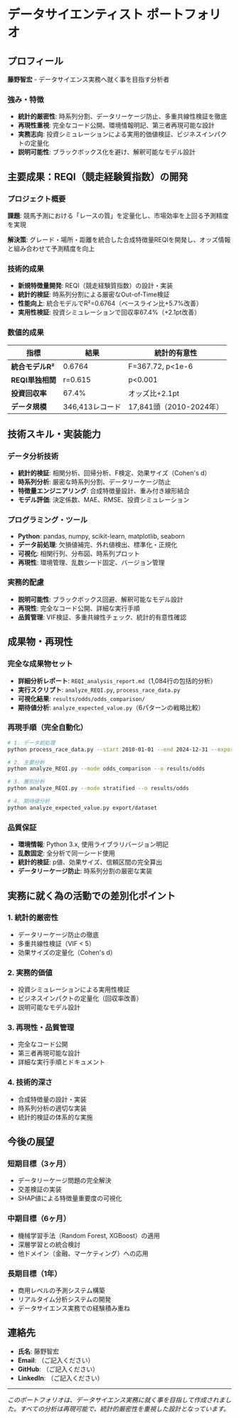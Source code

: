 # データサイエンティスト ポートフォリオ

## プロフィール
**藤野智宏** - データサイエンス実務へ就く事を目指す分析者

### 強み・特徴
- **統計的厳密性**: 時系列分割、データリーケージ防止、多重共線性検証を徹底
- **再現性重視**: 完全なコード公開、環境情報明記、第三者再現可能な設計
- **実務志向**: 投資シミュレーションによる実用的価値検証、ビジネスインパクトの定量化
- **説明可能性**: ブラックボックス化を避け、解釈可能なモデル設計

## 主要成果：REQI（競走経験質指数）の開発

### プロジェクト概要
**課題**: 競馬予測における「レースの質」を定量化し、市場効率を上回る予測精度を実現

**解決策**: グレード・場所・距離を統合した合成特徴量REQIを開発し、オッズ情報と組み合わせて予測精度を向上

### 技術的成果
- **新規特徴量開発**: REQI（競走経験質指数）の設計・実装
- **統計的検証**: 時系列分割による厳密なOut-of-Time検証
- **性能向上**: 統合モデルでR²=0.6764（ベースライン比+5.7%改善）
- **実用性検証**: 投資シミュレーションで回収率67.4%（+2.1pt改善）

### 数値的成果
| 指標 | 結果 | 統計的有意性 |
|------|------|-------------|
| **統合モデルR²** | 0.6764 | F=367.72, p<1e-6 |
| **REQI単独相関** | r=0.615 | p<0.001 |
| **投資回収率** | 67.4% | オッズ比+2.1pt |
| **データ規模** | 346,413レコード | 17,841頭（2010-2024年） |

## 技術スキル・実装能力

### データ分析技術
- **統計的検証**: 相関分析、回帰分析、F検定、効果サイズ（Cohen's d）
- **時系列分析**: 厳密な時系列分割、データリーケージ防止
- **特徴量エンジニアリング**: 合成特徴量設計、重み付き線形結合
- **モデル評価**: 決定係数、MAE、RMSE、投資シミュレーション

### プログラミング・ツール
- **Python**: pandas, numpy, scikit-learn, matplotlib, seaborn
- **データ前処理**: 欠損値補完、外れ値検出、標準化・正規化
- **可視化**: 相関行列、分布図、時系列プロット
- **再現性**: 環境管理、乱数シード固定、バージョン管理

### 実務的配慮
- **説明可能性**: ブラックボックス回避、解釈可能なモデル設計
- **再現性**: 完全なコード公開、詳細な実行手順
- **品質管理**: VIF検証、多重共線性チェック、統計的有意性確認

## 成果物・再現性

### 完全な成果物セット
- **詳細分析レポート**: `REQI_analysis_report.md`（1,084行の包括的分析）
- **実行スクリプト**: `analyze_REQI.py`, `process_race_data.py`
- **可視化結果**: `results/odds/odds_comparison/`
- **期待値分析**: `analyze_expected_value.py`（6パターンの戦略比較）

### 再現手順（完全自動化）
```bash
# 1. データ前処理
python process_race_data.py --start 2010-01-01 --end 2024-12-31 --export export/dataset

# 2. 主要分析
python analyze_REQI.py --mode odds_comparison --o results/odds

# 3. 層別分析
python analyze_REQI.py --mode stratified --o results/odds

# 4. 期待値分析
python analyze_expected_value.py export/dataset
```

### 品質保証
- **環境情報**: Python 3.x, 使用ライブラリバージョン明記
- **乱数固定**: 全分析で同一シード使用
- **統計的検証**: p値、効果サイズ、信頼区間の完全算出
- **データリーケージ防止**: 時系列分割の厳密な実装

## 実務に就く為の活動での差別化ポイント

### 1. 統計的厳密性
- データリーケージ防止の徹底
- 多重共線性検証（VIF < 5）
- 効果サイズの定量化（Cohen's d）

### 2. 実務的価値
- 投資シミュレーションによる実用性検証
- ビジネスインパクトの定量化（回収率改善）
- 説明可能なモデル設計

### 3. 再現性・品質管理
- 完全なコード公開
- 第三者再現可能な設計
- 詳細な実行手順とドキュメント

### 4. 技術的深さ
- 合成特徴量の設計・実装
- 時系列分析の適切な実装
- 統計的検証の体系的な実施

## 今後の展望

### 短期目標（3ヶ月）
- データリーケージ問題の完全解決
- 交差検証の実装
- SHAP値による特徴量重要度の可視化

### 中期目標（6ヶ月）
- 機械学習手法（Random Forest, XGBoost）の適用
- 深層学習との統合検討
- 他ドメイン（金融、マーケティング）への応用

### 長期目標（1年）
- 商用レベルの予測システム構築
- リアルタイム分析システムの開発
- データサイエンス実務での経験積み重ね

## 連絡先
- **氏名**: 藤野智宏
- **Email**: （ご記入ください）
- **GitHub**: （ご記入ください）
- **LinkedIn**: （ご記入ください）

---
*このポートフォリオは、データサイエンス実務に就く事を目指して作成されました。すべての分析は再現可能で、統計的厳密性を重視した設計となっています。*
